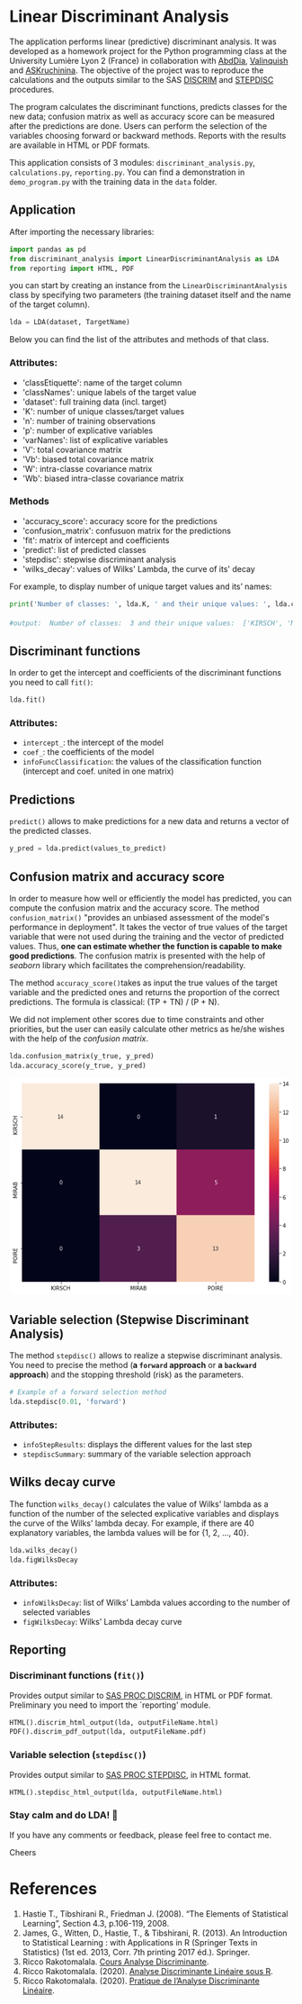 # Linear Discriminant Analysis 
The application performs linear (predictive) discriminant analysis. It was developed as a homework project for the Python programming class at the University Lumière Lyon 2 (France) in collaboration with [AbdDia](https://github.com/AbdDia), [Valinquish](https://github.com/Valinquish) and [ASKruchinina]( https://github.com/ASKruchinina). 
The objective of the project was to reproduce the calculations and the outputs similar to the SAS [DISCRIM]( https://support.sas.com/documentation/cdl/en/statug/63962/HTML/default/viewer.htm#statug_discrim_sect001.htm) and [STEPDISC]( https://support.sas.com/documentation/cdl/en/statug/63962/HTML/default/viewer.htm#statug_stepdisc_sect001.htm) procedures.

The program calculates the discriminant functions, predicts classes for the new data; confusion matrix as well as accuracy score can be measured after the predictions are done. Users can perform the selection of the variables choosing forward or backward methods. Reports with the results are available in HTML or PDF formats.

This application consists of 3 modules: `discriminant_analysis.py`, `calculations.py`, `reporting.py`.
You can find a demonstration in `demo_program.py` with the training data in the `data` folder.

## Application
After importing the necessary libraries:
```python
import pandas as pd
from discriminant_analysis import LinearDiscriminantAnalysis as LDA
from reporting import HTML, PDF
```

you can start by creating an instance from the `LinearDiscriminantAnalysis` class by specifying two parameters (the training dataset itself and the name of the target column).

```python
lda = LDA(dataset, TargetName)
```
Below you can find the list of the attributes and methods of that class.

### Attributes:
*	'classEtiquette': name of the target column
*	'classNames': unique labels of the target value
*	'dataset': full training data (incl. target)
*	'K': number of unique classes/target values
*	'n': number of training observations
*	'p': number of explicative variables
*	'varNames': list of explicative variables
*	'V': total covariance matrix
*	'Vb': biased total covariance matrix
*	'W': intra-classe covariance matrix
*	'Wb': biased intra-classe covariance matrix
     
### Methods     
*	'accuracy_score': accuracy score for the predictions
*	'confusion_matrix': confusuon matrix for the predictions
*	'fit': matrix of intercept and coefficients
*	'predict': list of predicted classes
*	'stepdisc': stepwise discriminant analysis
*	'wilks_decay': values of Wilks' Lambda, the curve of its' decay

For example, to display number of unique target values and its’ names:
```python
print('Number of classes: ', lda.K, ' and their unique values: ', lda.classNames) 

#output:  Number of classes:  3 and their unique values:  ['KIRSCH', 'MIRAB', 'POIRE']
```

## Discriminant functions
In order to get the intercept and coefficients of the discriminant functions you need to call `fit()`:

```python
lda.fit()
```

### Attributes:
* `intercept_`: the intercept of the model
* `coef_`: the coefficients of the model
* `infoFuncClassification`: the values of the classification function (intercept and coef. united in one matrix)

## Predictions
`predict()` allows to make predictions for a new data and returns a vector of the predicted classes.

```python
y_pred = lda.predict(values_to_predict)
```

## Confusion matrix and accuracy score
In order to measure how well or efficiently the model has predicted, you can compute the confusion matrix and the accuracy score. 
The method `confusion_matrix()` "provides an unbiased assessment of the model's performance in deployment". It takes the vector of true values of the target variable that were not used during the training and the vector of predicted values. Thus, **one can estimate whether the function is capable to make good predictions**. 
The confusion matrix is presented with the help of *seaborn* library which facilitates the comprehension/readability.

The method `accuracy_score()`takes as input the true values of the target variable and the predicted ones and returns the proportion of the correct predictions. The formula is classical: (TP + TN) / (P + N).

We did not implement other scores due to time constraints and other priorities, but the user can easily calculate other metrics as he/she wishes with the help of the *confusion matrix*.

```python
lda.confusion_matrix(y_true, y_pred)
lda.accuracy_score(y_true, y_pred)
```
![Confusion_matrix](data/conf_mat.png)


## Variable selection (Stepwise Discriminant Analysis)
The method `stepdisc()` allows to realize a stepwise discriminant analysis. You need to precise the method (**a `forward` approach** or **a `backward` approach**) and the stopping threshold (risk) as the parameters.

```python
# Example of a forward selection method
lda.stepdisc(0.01, 'forward') 
```

### Attributes:
* `infoStepResults`: displays the different values for the last step
* `stepdiscSummary`: summary of the variable selection approach

## Wilks decay curve
The function `wilks_decay()` calculates the value of Wilks' lambda as a function of the number of the selected explicative variables and displays the curve of the Wilks' lambda decay. For example, if there are 40 explanatory variables, the lambda values will be for {1, 2, ..., 40}.
 
```python
lda.wilks_decay()
lda.figWilksDecay 
```
### Attributes:
* `infoWilksDecay`: list of Wilks’ Lambda values according to the number of selected variables
* `figWilksDecay`: Wilks’ Lambda decay curve

## Reporting
### Discriminant functions (`fit()`)
Provides output similar to [SAS PROC DISCRIM](https://support.sas.com/documentation/cdl/en/statug/63962/HTML/default/viewer.htm#statug_discrim_sect029.htm), in HTML or PDF format. Preliminary you need to import the `reporting' module.

```python
HTML().discrim_html_output(lda, outputFileName.html)
PDF().discrim_pdf_output(lda, outputFileName.pdf)
```

### Variable selection (`stepdisc()`)
Provides output similar to [SAS PROC STEPDISC](https://support.sas.com/documentation/cdl/en/statug/63962/HTML/default/viewer.htm#statug_stepdisc_sect017.htm), in HTML format.
```python
HTML().stepdisc_html_output(lda, outputFileName.html)
```

### Stay calm and do LDA! :dancer:

If you have any comments or feedback, please feel free to contact me. 

Cheers

# References
1. Hastie T., Tibshirani R., Friedman J. (2008). “The Elements of Statistical Learning”, Section 4.3, p.106-119, 2008.
2. James, G., Witten, D., Hastie, T., & Tibshirani, R. (2013). An Introduction to Statistical Learning : with Applications in R (Springer Texts in Statistics) (1st ed. 2013, Corr. 7th printing 2017 éd.). Springer.
3. Ricco Rakotomalala. [Cours Analyse Discriminante](http://eric.univ-lyon2.fr/%7Ericco/cours/cours_analyse_discriminante.html).
4. Ricco Rakotomalala. (2020). [Analyse Discriminante Linéaire sous R](http://eric.univ-lyon2.fr/~ricco/tanagra/fichiers/fr_Tanagra_LDA_MASS_R.pdf).
5. Ricco Rakotomalala. (2020). [Pratique de l’Analyse Discriminante Linéaire](http://eric.univ-lyon2.fr/~ricco/cours/cours/Pratique_Analyse_Discriminante_Lineaire.pdf).
